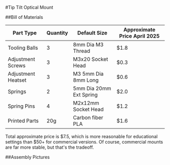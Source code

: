 #Tip Tilt Optical Mount

##Bill of Materials

|Part Type         |Quantity|Default Size           |Approximate Price April 2025|
|------------------|--------|-----------------------|----------------------------|
|Tooling Balls     |3       |8mm Dia M3 Thread      |$1.8                        |
|Adjustment Screws |3       |M3x20 Socket Head      |$0.3                        |
|Adjustment Heatset|3       |M3 5mm Dia 8mm Long    |$0.6                        |
|Springs           |2       |5mm Dia 20mm Ext Spring|$2.0                        |
|Spring Pins       |4       |M2x12mm Socket Head    |$1.2                        |
|Printed Parts     |20g     |Carbon fiber PLA       |$1.6                        |

Total approximate price is $7.5, which is more reasonable for educational settings than $50+ for commercial versions.
Of course, commercial mounts are far more stable, but that's the tradeoff.

##Assembly Pictures
